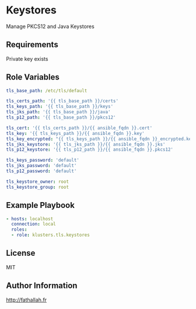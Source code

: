 Keystores
=========

Manage PKCS12 and Java Keystores

Requirements
------------

Private key exists

Role Variables
--------------

```yaml
tls_base_path: /etc/tls/default

tls_certs_path: '{{ tls_base_path }}/certs'
tls_keys_path: '{{ tls_base_path }}/keys'
tls_jks_path: '{{ tls_base_path }}/java'
tls_p12_path: '{{ tls_base_path }}/pkcs12'

tls_cert: '{{ tls_certs_path }}/{{ ansible_fqdn }}.cert'
tls_key: '{{ tls_keys_path }}/{{ ansible_fqdn }}.key'
tls_key_encrypted: "{{ tls_keys_path }}/{{ ansible_fqdn }}_encrypted.key"
tls_jks_keystore: '{{ tls_jks_path }}/{{ ansible_fqdn }}.jks'
tls_p12_keystore: '{{ tls_p12_path }}/{{ ansible_fqdn }}.pkcs12'

tls_keys_password: 'default'
tls_jks_password: 'default'
tls_p12_password: 'default'

tls_keystore_owner: root
tls_keystore_group: root
```

Example Playbook
----------------

```yaml
- hosts: localhost
  connection: local
  roles:
  - role: klusters.tls.keystores
```

License
-------

MIT

Author Information
------------------

http://fathallah.fr
